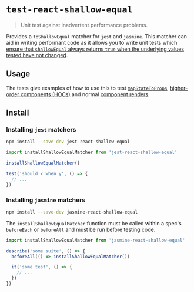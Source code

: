 # `test-react-shallow-equal`
> Unit test against inadvertent performance problems.

Provides a `toShallowEqual` matcher for `jest` and `jasmine`. This matcher can aid in writing performant code as it allows you to write unit tests which [ensure that `shallowEqual` always returns `true` when the underlying values tested have not changed](https://medium.com/@esamatti/react-js-pure-render-performance-anti-pattern-fb88c101332f).

## Usage

The tests give examples of how to use this to test [`mapStateToProps`](./packages/jest-react-shallow-equal/src/__tests__/mapStateToProps.js), [higher-order components (HOCs)](./packages/jest-react-shallow-equal/src/__tests__/HOC.js) and normal [component renders](./packages/test-react-shallow-equal/src/__tests__/ensureInternalPropsAreShallowEqual.js).

## Install

### Installing `jest` matchers

```sh
npm install --save-dev jest-react-shallow-equal
```

```js
import installShallowEqualMatcher from 'jest-react-shallow-equal'

installShallowEqualMatcher()

test('should x when y', () => {
  // ...
})
```

### Installing `jasmine` matchers

```sh
npm install --save-dev jasmine-react-shallow-equal
```

The `installShallowEqualMatcher` function must be called within a spec's `beforeEach` or `beforeAll` and must be run before testing code.

```js
import installShallowEqualMatcher from 'jasmine-react-shallow-equal'

describe('some suite', () => {
  beforeAll(() => installShallowEqualMatcher())

  it('some test', () => {
    // ...
  })
})
```
